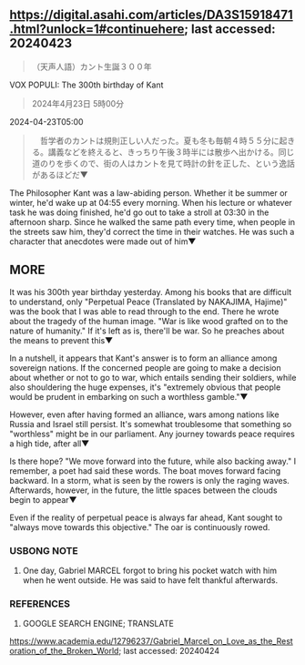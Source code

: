 ## https://digital.asahi.com/articles/DA3S15918471.html?unlock=1#continuehere; last accessed: 20240423

> （天声人語）カント生誕３００年

VOX POPULI: The 300th birthday of Kant

> 2024年4月23日 5時00分

2024-04-23T05:00

>　哲学者のカントは規則正しい人だった。夏も冬も毎朝４時５５分に起きる。講義などを終えると、きっちり午後３時半には散歩へ出かける。同じ道のりを歩くので、街の人はカントを見て時計の針を正した、という逸話があるほどだ▼

The Philosopher Kant was a law-abiding person. Whether it be summer or winter, he'd wake up at 04:55 every morning. When his lecture or whatever task he was doing finished, he'd go out to take a stroll at 03:30 in the afternoon sharp. Since he walked the same path every time, when people in the streets saw him, they'd correct the time in their watches. He was such a character that anecdotes were made out of him▼

## MORE

It was his 300th year birthday yesterday. Among his books that are difficult to understand, only "Perpetual Peace (Translated by NAKAJIMA, Hajime)" was the book that I was able to read through to the end. There he wrote about the tragedy of the human image. "War is like wood grafted on to the nature of humanity." If it's left as is, there'll be war. So he preaches about the means to prevent this▼

In a nutshell, it appears that Kant's answer is to form an alliance among sovereign nations. If the concerned people are going to make a decision about whether or not to go to war, which entails sending their soldiers, while also shouldering the huge expenses, it's "extremely obvious that people would be prudent in embarking on such a worthless gamble."▼

However, even after having formed an alliance, wars among nations like Russia and Israel still persist. It's somewhat troublesome that something so "worthless" might be in our parliament. Any journey towards peace requires a high tide, after all▼

Is there hope? "We move forward into the future, while also backing away." I remember, a poet had said these words. The boat moves forward facing backward. In a storm, what is seen by the rowers is only the raging waves. Afterwards, however, in the future, the little spaces between the clouds begin to appear▼


Even if the reality of perpetual peace is always far ahead, Kant sought to "always move towards this objective." The oar is continuously rowed.

### USBONG NOTE

1) One day, Gabriel MARCEL forgot to bring his pocket watch with him when he went outside. He was said to have felt thankful afterwards.

### REFERENCES

1) GOOGLE SEARCH ENGINE; TRANSLATE

https://www.academia.edu/12796237/Gabriel_Marcel_on_Love_as_the_Restoration_of_the_Broken_World; last accessed: 20240424
